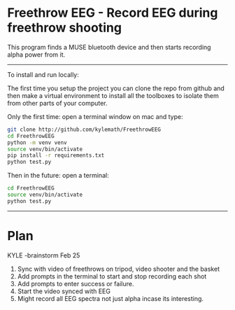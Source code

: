 # Freethrow EEG - Record EEG during freethrow shooting

This program finds a MUSE bluetooth device and then starts recording alpha power from it.

---

To install and run locally:

The first time you setup the project you can clone the repo from github and then make a virtual environment to install all the toolboxes to isolate them from other parts of your computer.

Only the first time:
open a terminal window on mac and type:

```bash
git clone http://github.com/kylemath/FreethrowEEG
cd FreethrowEEG
python -m venv venv
source venv/bin/activate
pip install -r requirements.txt
python test.py
```

Then in the future:
open a terminal:

```bash
cd FreethrowEEG
source venv/bin/activate
python test.py
```

---

# Plan

KYLE -brainstorm Feb 25

1. Sync with video of freethrows on tripod, video shooter and the basket
2. Add prompts in the terminal to start and stop recording each shot
3. Add prompts to enter success or failure.
4. Start the video synced with EEG
5. Might record all EEG spectra not just alpha incase its interesting.
